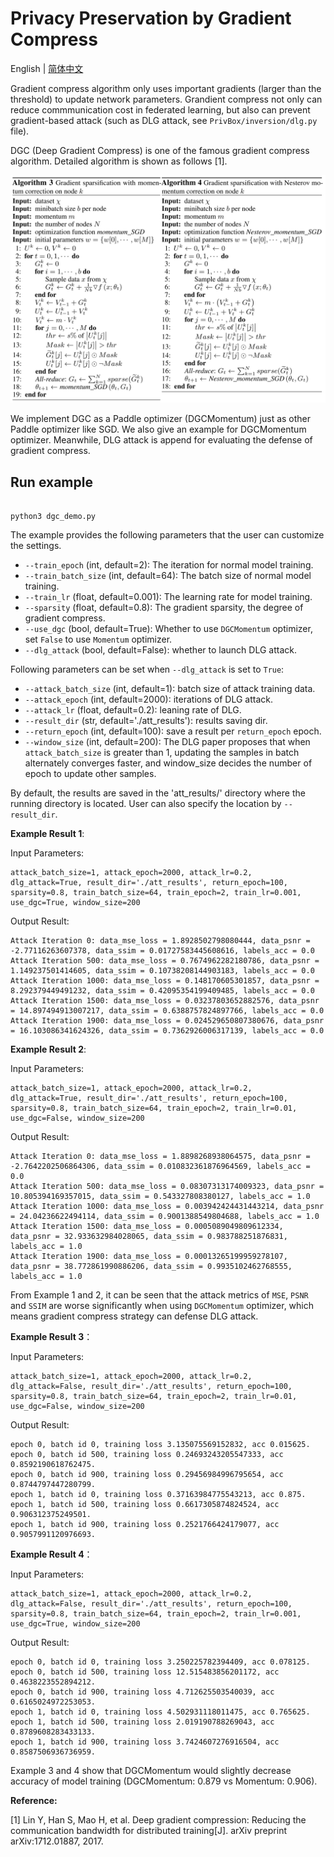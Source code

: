 # Privacy Preservation by Gradient Compress
English | [简体中文](./README_cn.md)

Gradient compress algorithm only uses important gradients (larger than the threshold) to update network parameters. Grandient compress not only can reduce commmunication cost in federated learning, but also can prevent gradient-based attack (such as DLG attack, see `PrivBox/inversion/dlg.py` file).

DGC (Deep Gradient Compress) is one of the famous gradient compress algorithm. Detailed algorithm is shown as follows [1].

<p align="center">
  <img src="../docs/images/dgc.png?raw=true" width="700" title="DGC algorithm"/>
</p>

We implement DGC as a Paddle optimizer (DGCMomentum) just as other Paddle optimizer like SGD. We also give an example for DGCMomentum optimizer. Meanwhile, DLG attack is append for evaluating the defense of gradient compress.

## Run example

```shell

python3 dgc_demo.py

```

The example provides the following parameters that the user can customize the settings.

- `--train_epoch` (int, default=2): The iteration for normal model training.
- `--train_batch_size` (int, default=64): The batch size of normal model training.
- `--train_lr` (float, default=0.001): The learning rate for model training.
- `--sparsity` (float, default=0.8): The gradient sparsity, the degree of gradient compress.
- `--use_dgc` (bool, default=True): Whether to use `DGCMomentum` optimizer, set `False` to use `Momentum` optimizer.
- `--dlg_attack` (bool, default=False): whether to launch DLG attack.

Following parameters can be set when `--dlg_attack` is set to `True`:

- `--attack_batch_size` (int, default=1): batch size of attack training data.
- `--attack_epoch` (int, default=2000): iterations of DLG attack.
- `--attack_lr` (float, default=0.2): leaning rate of DLG.
- `--result_dir` (str, default='./att_results'): results saving dir.
- `--return_epoch` (int, default=100): save a result per `return_epoch` epoch.
- `--window_size` (int, default=200): The DLG paper proposes that when `attack_batch_size` is greater than 1, updating the samples in batch alternately converges faster, and window_size decides the number of epoch to update other samples.

By default, the results are saved in the 'att_results/' directory where the running directory is located. User can also specify the location by `--result_dir`.


**Example Result 1**:

Input Parameters:

```shell
attack_batch_size=1, attack_epoch=2000, attack_lr=0.2, dlg_attack=True, result_dir='./att_results', return_epoch=100, sparsity=0.8, train_batch_size=64, train_epoch=2, train_lr=0.001, use_dgc=True, window_size=200
```

Output Result:

```shell
Attack Iteration 0: data_mse_loss = 1.8928502798080444, data_psnr = -2.77116263607378, data_ssim = 0.01727583445608616, labels_acc = 0.0
Attack Iteration 500: data_mse_loss = 0.7674962282180786, data_psnr = 1.149237501414605, data_ssim = 0.10738208144903183, labels_acc = 0.0
Attack Iteration 1000: data_mse_loss = 0.148170605301857, data_psnr = 8.292379449491232, data_ssim = 0.42095354199409485, labels_acc = 0.0
Attack Iteration 1500: data_mse_loss = 0.03237803652882576, data_psnr = 14.897494913007217, data_ssim = 0.6388757824897766, labels_acc = 0.0
Attack Iteration 1900: data_mse_loss = 0.024529650807380676, data_psnr = 16.103086341624326, data_ssim = 0.7362926006317139, labels_acc = 0.0
```

**Example Result 2**:

Input Parameters:

```shell
attack_batch_size=1, attack_epoch=2000, attack_lr=0.2, dlg_attack=True, result_dir='./att_results', return_epoch=100, sparsity=0.8, train_batch_size=64, train_epoch=2, train_lr=0.01, use_dgc=False, window_size=200
```

Output Result:

```shell
Attack Iteration 0: data_mse_loss = 1.8898268938064575, data_psnr = -2.7642202506864306, data_ssim = 0.010832361876964569, labels_acc = 0.0
Attack Iteration 500: data_mse_loss = 0.08307313174009323, data_psnr = 10.805394169357015, data_ssim = 0.543327808380127, labels_acc = 1.0
Attack Iteration 1000: data_mse_loss = 0.003942424431443214, data_psnr = 24.04236622494114, data_ssim = 0.9001388549804688, labels_acc = 1.0
Attack Iteration 1500: data_mse_loss = 0.0005089049809612334, data_psnr = 32.933632984028065, data_ssim = 0.983788251876831, labels_acc = 1.0
Attack Iteration 1900: data_mse_loss = 0.00013265199959278107, data_psnr = 38.772861990886206, data_ssim = 0.9935102462768555, labels_acc = 1.0
```

From Example 1 and 2, it can be seen that the attack metrics of `MSE`, `PSNR` and `SSIM` are worse significantly when using `DGCMomentum` optimizer, which means gradient compress strategy can defense DLG attack.

**Example Result 3**：

Input Parameters:

```shell
attack_batch_size=1, attack_epoch=2000, attack_lr=0.2, dlg_attack=False, result_dir='./att_results', return_epoch=100, sparsity=0.8, train_batch_size=64, train_epoch=2, train_lr=0.01, use_dgc=False, window_size=200
```

Output Result:

```shell
epoch 0, batch id 0, training loss 3.135075569152832, acc 0.015625.
epoch 0, batch id 500, training loss 0.24693243205547333, acc 0.8592190618762475.
epoch 0, batch id 900, training loss 0.29456984996795654, acc 0.8744797447280799.
epoch 1, batch id 0, training loss 0.37163984775543213, acc 0.875.
epoch 1, batch id 500, training loss 0.6617305874824524, acc 0.906312375249501.
epoch 1, batch id 900, training loss 0.2521766424179077, acc 0.9057991120976693.
```

**Example Result 4**：

Input Parameters:

```shell
attack_batch_size=1, attack_epoch=2000, attack_lr=0.2, dlg_attack=False, result_dir='./att_results', return_epoch=100, sparsity=0.8, train_batch_size=64, train_epoch=2, train_lr=0.001, use_dgc=True, window_size=200
```

Output Result:

```shell
epoch 0, batch id 0, training loss 3.250225782394409, acc 0.078125.
epoch 0, batch id 500, training loss 12.515483856201172, acc 0.4638223552894212.
epoch 0, batch id 900, training loss 4.712625503540039, acc 0.6165024972253053.
epoch 1, batch id 0, training loss 4.502931118011475, acc 0.765625.
epoch 1, batch id 500, training loss 2.019190788269043, acc 0.8789608283433133.
epoch 1, batch id 900, training loss 3.7424607276916504, acc 0.8587506936736959.
```

Example 3 and 4 show that DGCMomentum would slightly decrease accuracy of model training (DGCMomentum: 0.879 vs Momentum: 0.906).

**Reference:**

[1] Lin Y, Han S, Mao H, et al. Deep gradient compression: Reducing the communication bandwidth for distributed training[J]. arXiv preprint arXiv:1712.01887, 2017.
